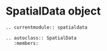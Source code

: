 # SpatialData object

```{eval-rst}
.. currentmodule:: spatialdata

.. autoclass:: SpatialData
   :members:
```
